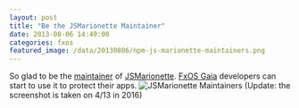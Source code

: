```yaml
---
layout: post
title: "Be the JSMarionette Maintainer"
date: 2013-08-06 14:49:00
categories: fxos
featured_image: /data/20130806/npm-js-marionette-maintainers.png
---
```


So glad to be the [maintainer](https://www.npmjs.com/package/marionette-js-runner/access) of [JSMarionette](https://www.npmjs.com/package/marionette-js-runner). [FxOS Gaia](https://github.com/mozilla-b2g/gaia) developers can start to use it to protect their apps.
![JSMarionette Maintainers](/blog/data/20130806/npm-js-marionette-maintainers.png)
(Update: the screenshot is taken on 4/13 in 2016)
